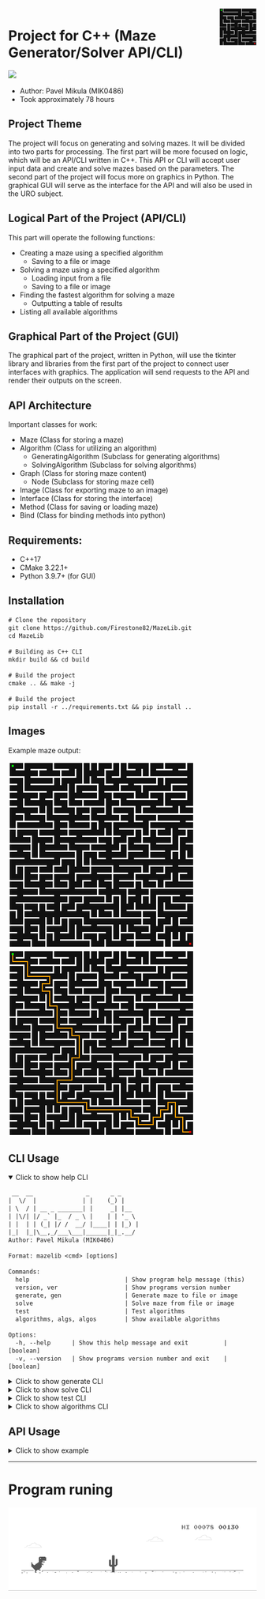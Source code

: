 <img width="15%" src="assets/icon.png" align="right" alt="Icon">

# Project for C++ (Maze Generator/Solver API/CLI) 

<a href="https://github.com/Firestone82/MazeLib/actions/workflows/cmake.yml"><img src="https://github.com/Firestone82/MazeLib/actions/workflows/cmake.yml/badge.svg"></a>

- Author: Pavel Mikula (MIK0486)
- Took approximately 78 hours

## Project Theme
The project will focus on generating and solving mazes. It will be divided into two parts for processing. 
The first part will be more focused on logic, which will be an API/CLI written in C++. 
This API or CLI will accept user input data and create and solve mazes based on the parameters. 
The second part of the project will focus more on graphics in Python. 
The graphical GUI will serve as the interface for the API and will also be used in the URO subject.

## Logical Part of the Project (API/CLI)
This part will operate the following functions:
 - Creating a maze using a specified algorithm
   - Saving to a file or image
 - Solving a maze using a specified algorithm
   - Loading input from a file
   - Saving to a file or image
 - Finding the fastest algorithm for solving a maze
   - Outputting a table of results
 - Listing all available algorithms

## Graphical Part of the Project (GUI)
The graphical part of the project, written in Python, will use the tkinter library and 
libraries from the first part of the project to connect user interfaces with graphics. 
The application will send requests to the API and render their outputs on the screen.

## API Architecture
Important classes for work:
 - Maze (Class for storing a maze)
 - Algorithm (Class for utilizing an algorithm)
   - GeneratingAlgorithm (Subclass for generating algorithms)
   - SolvingAlgorithm (Subclass for solving algorithms)
 - Graph (Class for storing maze content)
   - Node (Subclass for storing maze cell)
 - Image (Class for exporting maze to an image)
 - Interface (Class for storing the interface)
 - Method (Class for saving or loading maze)
 - Bind (Class for binding methods into python)

## Requirements:
- C++17
- CMake 3.22.1+
- Python 3.9.7+ (for GUI)

## Installation
```shell
# Clone the repository
git clone https://github.com/Firestone82/MazeLib.git
cd MazeLib

# Building as C++ CLI
mkdir build && cd build

# Build the project
cmake .. && make -j

# Build the project
pip install -r ../requirements.txt && pip install ..
```

## Images
Example maze output:

<p>
    <img src="assets/maze.png" alt="Not Solved Maze Image"> 
    &nbsp;
    &nbsp;
    &nbsp;
    <img src="assets/mazeSolved.png" alt="Solved Maze Image"> 
</p>

## CLI Usage
<details open>
<summary>Click to show help CLI</summary>

```
 __  __               _      _ _
|  \/  |             | |    (_) |
| \  / | __ _ _______| |     _| |__
| |\/| |/ _` |_  / _ \ |    | | '_ \
| |  | | (_| |/ /  __/ |____| | |_) |
|_|  |_|\__,_/___\___|______|_|_.__/
Author: Pavel Mikula (MIK0486)

Format: mazelib <cmd> [options]

Commands:
  help                           | Show program help message (this)
  version, ver                   | Show programs version number
  generate, gen                  | Generate maze to file or image
  solve                          | Solve maze from file or image
  test                           | Test algorithms
  algorithms, algs, algos        | Show available algorithms

Options:
  -h, --help      | Show this help message and exit          | [boolean]
  -v, --version   | Show programs version number and exit    | [boolean]
```
</details>

<details>
<summary>Click to show generate CLI</summary>

```
Command: mazelib generate [options]

Options:
  -w, --width           | Width of maze                                     REQUIRED | [int]
  -h, --height          | Height of maze                                    REQUIRED | [int]
  -a, --algorithm       | Algorithm to generate maze                        REQUIRED | [string]
  -se, --seed           | Seed of the maze                                           | [double]
  -s, --start           | Start position of maze                                     | [int] [int]
  -e, --end             | End position of maze                                       | [int] [int]
  -pw, --pathWidth      | Width of the path between walls                            | [int]
  -ww, --wallWidth      | Width of wall between paths                                | [int]
  -f, --file            | Path to the file, where maze will be saved                 | [string]
  -i, --image           | Path to the image, where maze will be saved                | [string]
```
</details>

<details>
<summary>Click to show solve CLI</summary>

```
Command: mazelib solve [options]

Options:
  -fi, --fileIn         | Path to the input file of maze                    REQUIRED | [string]
  -a, --algorithm       | Algorithm to solve maze                           REQUIRED | [string]
  -s, --start           | Start position of maze                                     | [int] [int]
  -e, --end             | End position of maze                                       | [int] [int]
  -fo, --fileOut        | Path to the file, where maze will be saved                 | [string]
  -i, --image           | Path to the image, where maze will be saved                | [string]
```
</details>

<details>
<summary>Click to show test CLI</summary>

```
Command: mazelib test [options]

Options:
  -fi, --fileIn         | Path to the file, from which maze will be loaded  REQUIRED | [string]
  -a, --algorithm       | Algorithms to test, separated by commas                    | [string]
  -fo, --fileOut        | Path to the file, where maze will be saved                 | [string]
  -t, --table           | Output results printed in table                            |
```
</details>

<details>
<summary>Click to show algorithms CLI</summary>

```
Command: mazelib algorithms

Options:
  -o, --order           | Order of algorithms                                        | [string]
  -t, --type            | Type of algorithms                                         | [string]
  -d, --description     | Hide description of algorithms                             |
```
</details>

## API Usage
<details>
<summary>Click to show example </summary>

```cpp
void example() {

    // Creation of a maze
    MazeBuilder builder = KruskalAlgorithm(time(nullptr)).generate(10, 10);
    builder.setPathWidth(30);
    builder.setWallWidth(3);

    // Building the maze
    Maze maze = builder.build();

    // Exporting the maze to a file
    TextFileSavingMethod().save(maze, "maze.txt");

    // Exporting the maze to an image
    ImageSavingMethod().save(maze, "maze.png");

    // --------------------------------

    // Loading a maze from a file
    Expected<MazeBuilder> loaded = TextFileLoadingMethod().load("maze.txt");

    // Checking for errors
    if (loaded.hasError()) {
        cout << "Error: " << loaded.error() << endl;
        return;
    } else {
        builder = loaded.value();
        maze = builder.build();
    }

    // Solving the maze
    MazePath path = DepthFirstSearchAlgorithm().solve(maze);

    // Exporting the maze to a file with the path
    TextFileSavingMethod().save(maze, "mazePath.txt", path);

    // Exporting the maze to an image with the path
    ImageSavingMethod().save(maze, "mazePath.png", path);
}
```
</details>

---
# Program runing
<img src="assets/dino.gif" alt="Just I Dont Know">